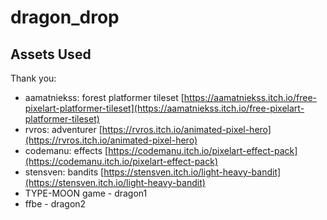 # dragon_drop

## Assets Used
Thank you:
- aamatniekss: forest platformer tileset [https://aamatniekss.itch.io/free-pixelart-platformer-tileset](https://aamatniekss.itch.io/free-pixelart-platformer-tileset)
- rvros: adventurer [https://rvros.itch.io/animated-pixel-hero](https://rvros.itch.io/animated-pixel-hero)
- codemanu: effects [https://codemanu.itch.io/pixelart-effect-pack](https://codemanu.itch.io/pixelart-effect-pack)
- stensven: bandits [https://stensven.itch.io/light-heavy-bandit](https://stensven.itch.io/light-heavy-bandit)
- TYPE-MOON game - dragon1
- ffbe - dragon2